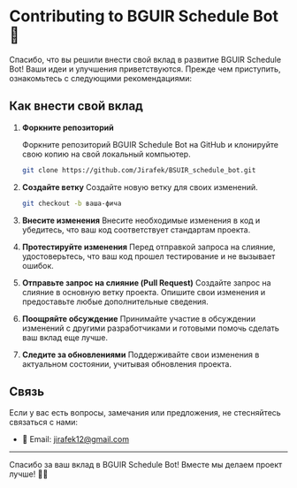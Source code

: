 # Contributing to BGUIR Schedule Bot 🚀

Спасибо, что вы решили внести свой вклад в развитие BGUIR Schedule Bot! Ваши идеи и улучшения приветствуются. Прежде чем
приступить, ознакомьтесь с следующими рекомендациями:

## Как внести свой вклад

1. **Форкните репозиторий**

   Форкните репозиторий BGUIR Schedule Bot на GitHub и клонируйте свою копию на свой локальный компьютер.

   ```bash
   git clone https://github.com/Jirafek/BSUIR_schedule_bot.git
   ```

2. **Создайте ветку**
   Создайте новую ветку для своих изменений.

   ```bash
   git checkout -b ваша-фича
   ```

3. **Внесите изменения**
   Внесите необходимые изменения в код и убедитесь, что ваш код соответствует стандартам проекта.

4. **Протестируйте изменения**
   Перед отправкой запроса на слияние, удостоверьтесь, что ваш код прошел тестирование и не вызывает ошибок.

5. **Отправьте запрос на слияние (Pull Request)**
   Создайте запрос на слияние в основную ветку проекта. Опишите свои изменения и предоставьте любые дополнительные
   сведения.

6. **Поощряйте обсуждение**
   Принимайте участие в обсуждении изменений с другими разработчиками и готовыми помочь сделать ваш вклад еще лучше.

7. **Следите за обновлениями**
   Поддерживайте свои изменения в актуальном состоянии, учитывая обновления проекта.

## Связь

Если у вас есть вопросы, замечания или предложения, не стесняйтесь связаться с нами:

- 📧 Email: jirafek12@gmail.com

---

Спасибо за ваш вклад в BGUIR Schedule Bot! Вместе мы делаем проект лучше! 🙌✨

